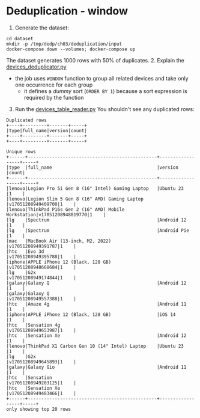 # Deduplication - window

1. Generate the dataset:
```
cd dataset
mkdir -p /tmp/dedp/ch03/deduplication/input
docker-compose down --volumes; docker-compose up
```
The dataset generates 1000 rows with 50% of duplicates. 
2. Explain the [devices_deduplicator.py](devices_deduplicator.py)
* the job uses `WINDOW` function to group all related devices and take only one occurrence for each group
  * it defines a _dummy_ sort (`ORDER BY 1`) because a sort expression is required by the function
3. Run the [devices_table_reader.py](devices_table_reader.py)
You shouldn't see any duplicated rows:
```
Duplicated rows
+----+---------+-------+-----+
|type|full_name|version|count|
+----+---------+-------+-----+
+----+---------+-------+-----+

Unique rows
+------+------------------------------------------------+------------------+-----+
|type  |full_name                                       |version           |count|
+------+------------------------------------------------+------------------+-----+
|lenovo|Legion Pro 5i Gen 8 (16" Intel) Gaming Laptop   |Ubuntu 23         |1    |
|lenovo|Legion Slim 5 Gen 8 (16" AMD) Gaming Laptop     |v17051208949409700|1    |
|lenovo|ThinkPad P16s Gen 2 (16" AMD) Mobile Workstation|v17051208948819770|1    |
|lg    |Spectrum                                        |Android 12        |1    |
|lg    |Spectrum                                        |Android Pie       |1    |
|mac   |MacBook Air (13-inch, M2, 2022)                 |v17051208949391787|1    |
|htc   |Evo 3d                                          |v17051208949395788|1    |
|iphone|APPLE iPhone 12 (Black, 128 GB)                 |v17051208948668684|1    |
|lg    |G2x                                             |v17051208949174844|1    |
|galaxy|Galaxy Q                                        |Android 12        |1    |
|galaxy|Galaxy Q                                        |v17051208949557388|1    |
|htc   |Amaze 4g                                        |Android 11        |1    |
|iphone|APPLE iPhone 12 (Black, 128 GB)                 |iOS 14            |1    |
|htc   |Sensation 4g                                    |v17051208949653987|1    |
|htc   |Sensation Xe                                    |Android 12        |1    |
|lenovo|ThinkPad X1 Carbon Gen 10 (14" Intel) Laptop    |Ubuntu 23         |1    |
|lg    |G2x                                             |v17051208949645893|1    |
|galaxy|Galaxy Gio                                      |Android 11        |1    |
|htc   |Sensation                                       |v17051208949203125|1    |
|htc   |Sensation Xe                                    |v17051208949483466|1    |
+------+------------------------------------------------+------------------+-----+
only showing top 20 rows
``` 